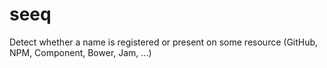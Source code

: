 seeq
====

Detect whether a name is registered or present on some resource (GitHub, NPM, Component, Bower, Jam, ...)
